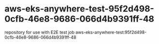 # aws-eks-anywhere-test-95f2d498-0cfb-46e8-9686-066d4b9391ff-48
repository for use with E2E test job aws-eks-anywhere-test:95f2d498-0cfb-46e8-9686-066d4b9391ff-48
